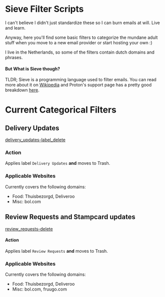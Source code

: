 # Sieve Filter Scripts
I can't believe I didn't just standardize these so I can burn emails at will. Live and learn.

Anyway, here you'll find some basic filters to categorize the mundane adult stuff when you move to a new email provider or start hosting your own :)

I live in the Netherlands, so some of the filters contain dutch domains and phrases.

#### But What is Sieve though?
TLDR; Sieve is a programming language used to filter emails.
You can read more about it on [Wikipedia](https://en.wikipedia.org/wiki/Sieve_(mail_filtering_language)) and Proton's support page has a pretty good breakdown [here](https://protonmail.com/support/knowledge-base/sieve-advanced-custom-filters/).


# Current Categorical Filters

## Delivery Updates
[delivery_updates-label_delete](delivery_updates-label_delete)
### Action
Applies label `Delivery Updates` **and** moves to Trash.

### Applicable Websites
Currently covers the following domains:
* Food: Thuisbezorgd, Deliveroo
* Misc: bol.com

## Review Requests and Stampcard updates
[review_requests-delete](review_requests-delete)
#### Action
Applies label `Review Requests` **and** moves to Trash.

### Applicable Websites
Currently covers the following domains:
* Food: Thuisbezorgd, Deliveroo
* Misc: bol.com, fruugo.com
